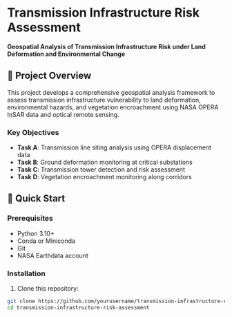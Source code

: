 # Transmission Infrastructure Risk Assessment

**Geospatial Analysis of Transmission Infrastructure Risk under Land Deformation and Environmental Change**

## 🎯 Project Overview

This project develops a comprehensive geospatial analysis framework to assess transmission infrastructure vulnerability to land deformation, environmental hazards, and vegetation encroachment using NASA OPERA InSAR data and optical remote sensing.

### Key Objectives
- **Task A**: Transmission line siting analysis using OPERA displacement data
- **Task B**: Ground deformation monitoring at critical substations  
- **Task C**: Transmission tower detection and risk assessment
- **Task D**: Vegetation encroachment monitoring along corridors

## 🚀 Quick Start

### Prerequisites
- Python 3.10+
- Conda or Miniconda
- Git
- NASA Earthdata account

### Installation
1. Clone this repository:
```bash
git clone https://github.com/yourusername/transmission-infrastructure-risk-assessment.git
cd transmission-infrastructure-risk-assessment
